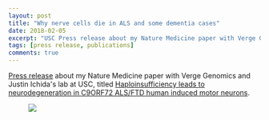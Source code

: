 ```yaml
---
layout: post
title: "Why nerve cells die in ALS and some dementia cases"
date: 2018-02-05
excerpt: "USC Press release about my Nature Medicine paper with Verge Genomics and Justin Ichida's lab at USC."
tags: [press release, publications]
comments: true
---
```


[Press release](https://news.usc.edu/135748/mutation-causes-man-cases-of-als-and-dementia-usc-stem-cell-study-finds/) about my Nature Medicine paper with Verge Genomics and Justin Ichida's lab at USC, titled [Haploinsufficiency leads to neurodegeneration in C9ORF72 ALS/FTD human induced motor neurons](https://www.nature.com/articles/nm.4490).

<figure>
	<a href="https://news.usc.edu/135748/mutation-causes-man-cases-of-als-and-dementia-usc-stem-cell-study-finds/"><img src="https://news.usc.edu/files/2018/02/ALS_MotorNerveCells_web.jpg"></a>
</figure>

